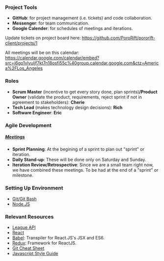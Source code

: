 ### Project Tools
- **GitHub**: for project management (i.e. tickets) and code collaboration.
- **Messenger**: for team communication.
- **Google Calender**: for schedules of meetings and iterations.

Update tickets on project board here:
https://github.com/PoroRift/pororift-client/projects/1

All meetings will be on this calendar:
https://calendar.google.com/calendar/embed?src=j6go1vlvuljf7kt7n18osfi55c%40group.calendar.google.com&ctz=America%2FLos_Angeles

### Roles
- **Scrum Master** (incentive to get every story done, plan sprints)**/Product Owner** (validate the product, requirements, reject sprint if not in agreement to stakeholders): **Cherie**
- **Tech Lead** (makes technology design decisions): **Rich**
- **Software Engineer**: **Eric**

### Agile Development
##### [Meetings](https://www.atlassian.com/agile/scrum/ceremonies)
- **Sprint Planning**: At the begining of a sprint to plan out "sprint" or iteration.
- **Daily Stand-up**: These will be done only on Saturday and Sunday.
- **Iteration Review/Retrospective**: Since we are a small team right now, we have combined these meetings. To be had at the end of a "sprint" or milestone.

### Setting Up Environment
- [Git/Git Bash](https://git-scm.com/downloads)
- [Node.JS](https://nodejs.org/en/)

### Relevant Resources
- [League API](https://developer.riotgames.com/)
- [React](https://reactjs.org/)
- [Babel](https://babeljs.io/): Transpiler for React.JS's JSX and ES6.
- [Redux](https://redux.js.org): Framework for ReactJS.
- [Git Cheat Sheet](https://github.com/RichCherng/Knowledge-base/blob/master/git-cheat-sheet-large01.png)
- [Javascript Style Guide](https://github.com/airbnb/javascript)